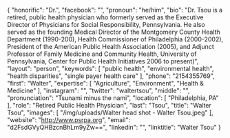 {
  "honorific": "Dr.",
  "facebook": "",
  "pronoun": "he/him",
  "bio": "Dr. Tsou is a retired, public health physician who formerly served as the Executive Director of Physicians for Social Responsibility, Pennsylvania.  He also served as the founding Medical Director of the Montgomery County Health Department (1990-200), Health Commissioner of Philadelphia (2000-2002), President of the American Public Health Association (2005), and Adjunct Professor of Family Medicine and Community Health, University of Pennsylvania, Center for Public Health Initiatives 2006 to present)",
  "layout": "person",
  "keywords": [
    "public health",
    "environmental health",
    "health disparities",
    "single payer health care"
  ],
  "phone": "2154355769",
  "first": "Walter",
  "expertise": [
    "Agriculture",
    "Environment",
    "Health & Medicine"
  ],
  "instagram": "",
  "twitter": "waltertsou",
  "middle": "",
  "pronunciation": "Tsunami minus the nami",
  "location": [
    "Philadelphia, PA"
  ],
  "role": "Retired Public Health Physician",
  "last": "Tsou",
  "title": "Walter Tsou",
  "images": [
    "/img/uploads/Walter head shot - Walter Tsou.jpeg"
  ],
  "website": "http://www.psrpa.org",
  "email": "d2FsdGVyQHBzcnBhLm9yZw==",
  "linkedin": "",
  "linktitle": "Walter Tsou"
}